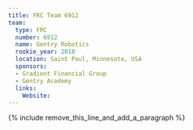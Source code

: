 ```yaml
---
title: FRC Team 6912
team:
  type: FRC
  number: 6912
  name: Gentry Robotics
  rookie_year: 2018
  location: Saint Paul, Minnesota, USA
  sponsors:
  - Gradient Financial Group
  - Gentry Academy
  links:
    Website:
---
```


{% include remove_this_line_and_add_a_paragraph %}